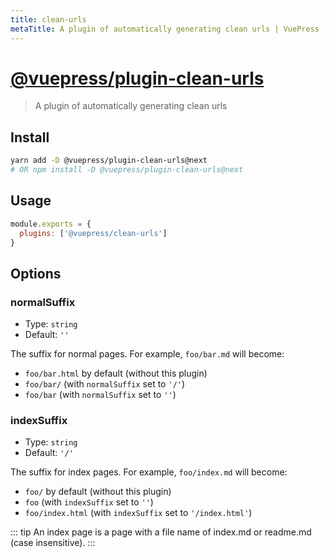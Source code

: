 ```yaml
---
title: clean-urls
metaTitle: A plugin of automatically generating clean urls | VuePress
---
```


# [@vuepress/plugin-clean-urls](https://github.com/vuejs/vuepress/tree/master/packages/@vuepress/plugin-clean-urls)

> A plugin of automatically generating clean urls

## Install

```bash
yarn add -D @vuepress/plugin-clean-urls@next
# OR npm install -D @vuepress/plugin-clean-urls@next
```

## Usage

```javascript
module.exports = {
  plugins: ['@vuepress/clean-urls'] 
}
```

## Options

### normalSuffix

- Type: `string`
- Default: `''`

The suffix for normal pages. For example, `foo/bar.md` will become:

- `foo/bar.html` by default (without this plugin)
- `foo/bar/` (with `normalSuffix` set to `'/'`)
- `foo/bar` (with `normalSuffix` set to `''`)

### indexSuffix

- Type: `string`
- Default: `'/'`

The suffix for index pages. For example, `foo/index.md` will become:

- `foo/` by default (without this plugin)
- `foo` (with `indexSuffix` set to `''`)
- `foo/index.html` (with `indexSuffix` set to `'/index.html'`)

::: tip
An index page is a page with a file name of index.md or readme.md (case insensitive).
:::
